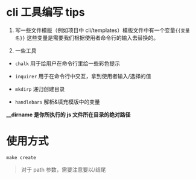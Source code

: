 # cli 工具编写 tips

1. 写一些文件模版（例如项目中 cli/templates）模版文件中有一个变量`{{变量名}}` 这些变量是需要我们根据使用者命令行的输入去替换的。

2. 一些工具

- `chalk` 用于给用户在命令行里给一些彩色提示

- `inquirer` 用于在命令行中交互，拿到使用者输入/选择的值

- `mkdirp` 递归创建目录

- `handlebars` 解析&填充模版中的变量

**\_\_dirname 是你所执行的 js 文件所在目录的绝对路径**

# 使用方式

```
make create
```

> 对于 path 参数，需要注意要以/结尾
